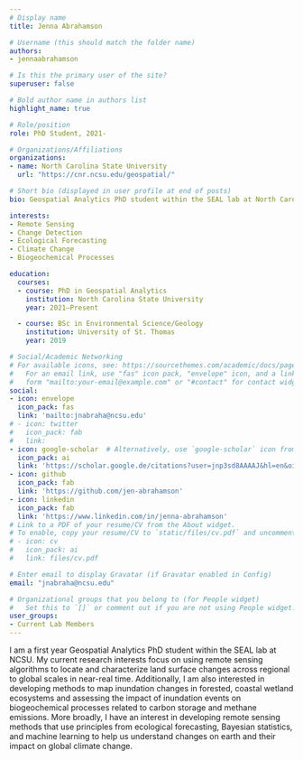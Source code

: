 ```yaml
---
# Display name
title: Jenna Abrahamson

# Username (this should match the folder name)
authors:
- jennaabrahamson

# Is this the primary user of the site?
superuser: false

# Bold author name in authors list
highlight_name: true

# Role/position
role: PhD Student, 2021-

# Organizations/Affiliations
organizations:
- name: North Carolina State University
  url: "https://cnr.ncsu.edu/geospatial/"

# Short bio (displayed in user profile at end of posts)
bio: Geospatial Analytics PhD student within the SEAL lab at North Carolina State University.

interests:
- Remote Sensing
- Change Detection
- Ecological Forecasting
- Climate Change
- Biogeochemical Processes

education:
  courses:
  - course: PhD in Geospatial Analytics
    institution: North Carolina State University
    year: 2021–Present

  - course: BSc in Environmental Science/Geology
    institution: University of St. Thomas
    year: 2019

# Social/Academic Networking
# For available icons, see: https://sourcethemes.com/academic/docs/page-builder/#icons
#   For an email link, use "fas" icon pack, "envelope" icon, and a link in the
#   form "mailto:your-email@example.com" or "#contact" for contact widget.
social:
- icon: envelope
  icon_pack: fas
  link: 'mailto:jnabraha@ncsu.edu'
# - icon: twitter
#   icon_pack: fab
#   link:
- icon: google-scholar  # Alternatively, use `google-scholar` icon from `ai` icon pack
  icon_pack: ai
  link: 'https://scholar.google.de/citations?user=jnp3sd8AAAAJ&hl=en&oi=ao'
- icon: github
  icon_pack: fab
  link: 'https://github.com/jen-abrahamson'
- icon: linkedin
  icon_pack: fab
  link: 'https://www.linkedin.com/in/jenna-abrahamson'
# Link to a PDF of your resume/CV from the About widget.
# To enable, copy your resume/CV to `static/files/cv.pdf` and uncomment the lines below.
# - icon: cv
#   icon_pack: ai
#   link: files/cv.pdf

# Enter email to display Gravatar (if Gravatar enabled in Config)
email: "jnabraha@ncsu.edu"

# Organizational groups that you belong to (for People widget)
#   Set this to `[]` or comment out if you are not using People widget.
user_groups:
- Current Lab Members
---
```


I am a first year Geospatial Analytics PhD student within the SEAL lab at NCSU.  My current research interests focus on using remote sensing algorithms to locate and characterize land surface changes across regional to global scales in near-real time.  Additionally, I am also interested in developing methods to map inundation changes in forested, coastal wetland ecosystems and assessing the impact of inundation events on biogeochemical processes related to carbon storage and methane emissions.  More broadly, I have an interest in developing remote sensing methods that use principles from ecological forecasting, Bayesian statistics, and machine learning to help us understand changes on earth and their impact on global climate change.
